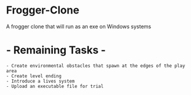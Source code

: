 # Frogger-Clone
A frogger clone that will run as an exe on Windows systems

# - Remaining Tasks -
	- Create environmental obstacles that spawn at the edges of the play area
	- Create level ending
	- Introduce a lives system
	- Upload an executable file for trial
